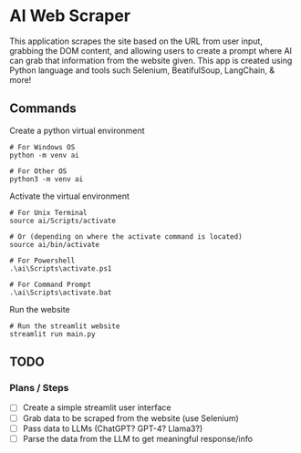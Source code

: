 # AI Web Scraper

This application scrapes the site based on the URL from user input, grabbing the DOM content, and allowing users to create a prompt where AI can grab that information from the website given. This app is created using Python language and tools such Selenium, BeatifulSoup, LangChain, & more!

## Commands

Create a python virtual environment

```
# For Windows OS
python -m venv ai
```

```
# For Other OS
python3 -m venv ai
```

Activate the virtual environment

```
# For Unix Terminal
source ai/Scripts/activate
```

```
# Or (depending on where the activate command is located)
source ai/bin/activate
```

```
# For Powershell
.\ai\Scripts\activate.ps1
```

```
# For Command Prompt
.\ai\Scripts\activate.bat
```

Run the website

```
# Run the streamlit website
streamlit run main.py
```

## TODO

### Plans / Steps

- [ ] Create a simple streamlit user interface
- [ ] Grab data to be scraped from the website (use Selenium)
- [ ] Pass data to LLMs (ChatGPT? GPT-4? Llama3?)
- [ ] Parse the data from the LLM to get meaningful response/info
